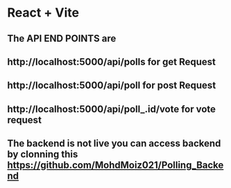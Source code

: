 # React + Vite

## The API END POINTS are 
## http://localhost:5000/api/polls for get Request
## http://localhost:5000/api/poll for post Request
## http://localhost:5000/api/poll_.id/vote for vote request


## The backend is not live you can access backend by clonning this https://github.com/MohdMoiz021/Polling_Backend

